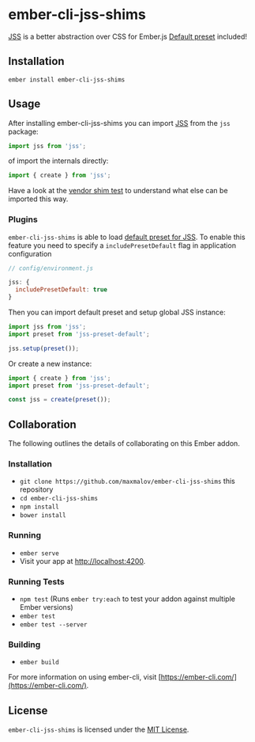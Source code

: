 # ember-cli-jss-shims

[JSS](https://github.com/cssinjs/jss) is a better abstraction over CSS for Ember.js [Default preset](https://github.com/cssinjs/jss-preset-default) included!

## Installation

```
ember install ember-cli-jss-shims
```

## Usage

After installing ember-cli-jss-shims you can import [JSS](https://github.com/cssinjs/jss) from the `jss` package:

```javascript
import jss from 'jss';
```

of import the internals directly:

```javascript
import { create } from 'jss';
```

Have a look at the [vendor shim test](https://github.com/maxmalov/ember-cli-jss-shims/blob/master/tests/unit/utils/jss-export-test.js#L2) to understand what else can be imported this way.

### Plugins

`ember-cli-jss-shims` is able to load [default preset for JSS](https://github.com/cssinjs/jss-preset-default). To enable this feature you need to specify a `includePresetDefault` flag in application configuration

```javascript
// config/environment.js

jss: {
  includePresetDefault: true
}

```

Then you can import default preset and setup global JSS instance:

```javascript
import jss from 'jss';
import preset from 'jss-preset-default';

jss.setup(preset());
```

Or create a new instance:

```javascript
import { create } from 'jss';
import preset from 'jss-preset-default';

const jss = create(preset());
```

## Collaboration

The following outlines the details of collaborating on this Ember addon.

### Installation

* `git clone https://github.com/maxmalov/ember-cli-jss-shims` this repository
* `cd ember-cli-jss-shims`
* `npm install`
* `bower install`

### Running

* `ember serve`
* Visit your app at [http://localhost:4200](http://localhost:4200).

### Running Tests

* `npm test` (Runs `ember try:each` to test your addon against multiple Ember versions)
* `ember test`
* `ember test --server`

### Building

* `ember build`

For more information on using ember-cli, visit [https://ember-cli.com/](https://ember-cli.com/).

## License

`ember-cli-jss-shims` is licensed under the [MIT License](https://github.com/maxmalov/ember-cli-jss-shims/blob/master/LICENSE.md).
